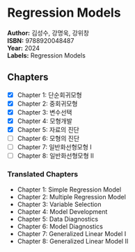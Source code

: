 # Regression Models
**Author:** 김성수, 강명욱, 강위창 <br/>
**ISBN:** 9788920048487 <br/>
**Year:** 2024 <br/>
**Labels:** Regression Models

## Chapters
- [x] Chapter 1: 단순회귀모형
- [x] Chapter 2: 중회귀모형
- [x] Chapter 3: 변수선택
- [x] Chapter 4: 모형개발
- [x] Chapter 5: 자료의 진단
- [ ] Chapter 6: 모형의 진단
- [ ] Chapter 7: 일반화선형모형 Ⅰ
- [ ] Chapter 8: 일반화선형모형 Ⅱ

### Translated Chapters
- Chapter 1: Simple Regression Model
- Chapter 2: Multiple Regression Model
- Chapter 3: Variable Selection
- Chapter 4: Model Development
- Chapter 5: Data Diagnostics
- Chapter 6: Model Diagnostics
- Chapter 7: Generalized Linear Model I
- Chapter 8: Generalized Linear Model II
